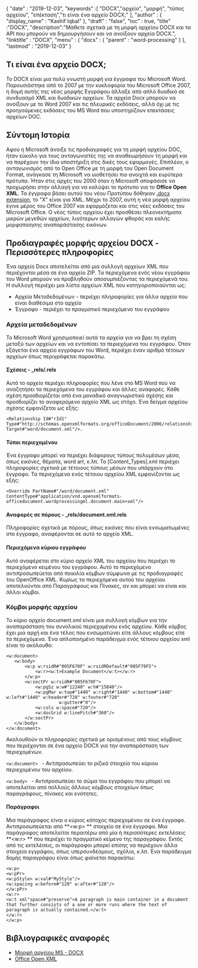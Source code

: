 {
  "date" : "2019-12-03",
  "keywords" :[ "DOCX","αρχείο", "μορφή", "τύπος αρχείου", "επέκταση","τι είναι ένα αρχείο DOCX;" ],
  "author" : {
    "display_name" : "Kashif Iqbal"
},
  "draft" : "false",
  "toc" : true,
  "title" :"DOCX",
  "description":"Μάθετε σχετικά με τη μορφή αρχείου DOCX και τα API που μπορούν να δημιουργήσουν και να ανοίξουν αρχεία DOCX.",
  "linktitle" : "DOCX",
  "menu" : {
    "docs" : {
      "parent" : "word-processing"
}
},
  "lastmod" : "2019-12-03"
}

## Τι είναι ένα αρχείο DOCX; ##

Το DOCX είναι μια πολύ γνωστή μορφή για έγγραφα του Microsoft Word. Παρουσιάστηκε από το 2007 με την κυκλοφορία του Microsoft Office 2007, η δομή αυτής της νέας μορφής Εγγράφου άλλαξε από απλό δυαδικό σε συνδυασμό XML και δυαδικών αρχείων. Τα αρχεία Docx μπορούν να ανοίξουν με το Word 2007 και τις πλευρικές εκδόσεις, αλλά όχι με τις προηγούμενες εκδόσεις του MS Word που υποστηρίζουν επεκτάσεις αρχείων DOC.

## Σύντομη Ιστορία ##

Αφού η Microsoft άνοιξε τις προδιαγραφές για τη μορφή αρχείου DOC, ήταν εύκολο για τους ανταγωνιστές της να αναθεωρήσουν τη μορφή και να παρέχουν την ίδια υποστήριξη στις δικές τους εφαρμογές. Επιπλέον, ο ανταγωνισμός από το Open Office με τη μορφή του Open Document Format, ανάγκασε τη Microsoft να υιοθετήσει πιο ανοιχτά και ευρύτερα πρότυπα. Ήταν στις αρχές του 2000 όταν η Microsoft αποφάσισε να προχωρήσει στην αλλαγή για να καλύψει το πρότυπο για το **Office Open XML**. Τα έγγραφα βάσει αυτού του νέου Προτύπου δόθηκαν [.docx extension](https://learn.microsoft.com/en-us/openspecs/office_standards/ms-docx/b839fe1f-e1ca-4fa6-8c26-5954d0abbccd), το "X" είναι για XML. Μέχρι το 2007, αυτή η νέα μορφή αρχείου έγινε μέρος του Office 2007 και εφαρμόζεται και στις νέες εκδόσεις του Microsoft Office. Ο νέος τύπος αρχείου έχει προσθέσει πλεονεκτήματα μικρών μεγεθών αρχείων, λιγότερων αλλαγών φθοράς και καλής μορφοποίησης αναπαράστασης εικόνων.

## Προδιαγραφές μορφής αρχείου DOCX - Περισσότερες πληροφορίες

Ένα αρχείο Docx αποτελείται από μια συλλογή αρχείων XML που περιέχονται μέσα σε ένα αρχείο ZIP. Τα περιεχόμενα ενός νέου εγγράφου του Word μπορούν να προβληθούν αποσυμπιέζοντας τα περιεχόμενά του. Η συλλογή περιέχει μια λίστα αρχείων XML που κατηγοριοποιούνται ως:

* Αρχεία Μεταδεδομένων - περιέχει πληροφορίες για άλλα αρχεία που είναι διαθέσιμα στο αρχείο
* Έγγραφο - περιέχει το πραγματικό περιεχόμενο του εγγράφου

### Αρχεία μεταδεδομένων ###

Το Microsoft Word χρησιμοποιεί αυτά τα αρχεία για να βρει τη σχέση μεταξύ των αρχείων και να εντοπίσει τα περιεχόμενα του εγγράφου. Όταν εξάγεται ένα αρχείο εγγράφων του Word, περιέχει έναν αριθμό τέτοιων αρχείων όπως περιγράφεται παρακάτω.

#### Σχέσεις - \_rels/.rels ####

Αυτό το αρχείο περιέχει πληροφορίες που λένε στο MS Word πού να αναζητήσει τα περιεχόμενα του εγγράφου και άλλες αναφορές. Κάθε σχέση προσδιορίζεται από ένα μοναδικό αναγνωριστικό σχέσης και προσδιορίζει το αναφερόμενο αρχείο XML ως στόχο. Ένα δείγμα αρχείου σχέσης εμφανίζεται ως εξής:

```
<Relationship Id#"rId1" Type#"http://schemas.openxmlformats.org/officeDocument/2006/relationships/officeDocument" Target#"word/document.xml"/>.
```

#### Τύποι περιεχομένου ####

Ένα έγγραφο μπορεί να περιέχει διάφορους τύπους πολυμέσων μέσα, όπως εικόνες, θέματα, word art, κ.λπ. Το [Content_Types].xml περιέχει πληροφορίες σχετικά με τέτοιους τύπους μέσων που υπάρχουν στο έγγραφο. Τα περιεχόμενα ενός τέτοιου αρχείου XML εμφανίζονται ως εξής:

```
<Override PartName#"/word/document.xml" ContentType#"application/vnd.openxmlformats-officedocument.wordprocessingml.document.main+xml"/>
```

#### Αναφορές σε πόρους - \_rels/document.xml.rels ####

Πληροφορίες σχετικά με πόρους, όπως εικόνες που είναι ενσωματωμένες στο έγγραφο, αναφέρονται σε αυτό το αρχείο XML.

#### Περιεχόμενα κύριου εγγράφου ####

Αυτό αναφέρεται στο κύριο αρχείο XML του αρχείου που περιέχει το περιεχόμενο κειμένου του εγγράφου. Αυτό το περιεχόμενο αντιπροσωπεύεται από ποικιλία κόμβων σύμφωνα με τις προδιαγραφές του OpenOffice XML. Κυρίως τα περιεχόμενα αυτού του αρχείου αποτελούνται από Παραγράφους και Πίνακες, αν και μπορεί να είναι και άλλοι κόμβοι.

### Κόμβοι μορφής αρχείου ###

Το κύριο αρχείο document.xml είναι μια συλλογή κόμβων για την αναπαράσταση του συνολικού περιεχομένου ενός αρχείου. Κάθε κόμβος έχει μια αρχή και ένα τέλος που ενσωματώνει είτε άλλους κόμβους είτε τα περιεχόμενα. Ένα απλοποιημένο παράδειγμα ενός τέτοιου αρχείου xml είναι το ακόλουθο:

```
<w:document>
   <w:body>
       <w:p w:rsidR#"005F670F" w:rsidRDefault#"005F79F5">
           <w:r><w:t>Example Document</w:t></w:r>
       </w:p>
       <w:sectPr w:rsidR#"005F670F">
           <w:pgSz w:w#"12240" w:h#"15840"/>
           <w:pgMar w:top#"1440" w:right#"1440" w:bottom#"1440" w:left#"1440" w:header#"720" w:footer#"720"
                    w:gutter#"0"/>
           <w:cols w:space#"720"/>
           <w:docGrid w:linePitch#"360"/>
       </w:sectPr>
   </w:body>
</w:document>
```

Ακολουθούν οι πληροφορίες σχετικά με ορισμένους από τους κόμβους που περιέχονται σε ένα αρχείο DOCX για την αναπαράσταση των περιεχομένων.

`<w:document> ` - Αντιπροσωπεύει το ριζικό στοιχείο του κύριου περιεχομένου του αρχείου.

`<w:body> ` - Αντιπροσωπεύει το σώμα του εγγράφου που μπορεί να αποτελείται από πολλούς άλλους κόμβους στοιχείων όπως παραγράφους, πίνακες και ενότητες.

#### Παράγραφοι ####

Μια παράγραφος είναι ο κύριος κάτοχος περιεχομένου σε ένα έγγραφο. Αντιπροσωπεύεται από **<w:p> ** στοιχείο σε ένα έγγραφο. Μια παράγραφος αποτελείται περαιτέρω από μία ή περισσότερες εκτελέσεις **<w:r> ** που περιέχει το πραγματικό κείμενο της παραγράφου. Εκτός από τις εκτελέσεις, οι παράγραφοι μπορεί επίσης να περιέχουν άλλα στοιχεία εγγράφου, όπως υπερσυνδέσμους, σχόλια, κ.λπ. Ένα παράδειγμα δομής παραγράφου είναι όπως φαίνεται παρακάτω:

```
<w:p>
<w:pPr>
<w:pStyle> w:val#"MyStyle"/>
<w:spacing w:before#"120" w:after#"120"/>
</w:pPr>
<w:r>
<w:t xml"space#"preserve">A paragraph is main container in a document that further consists of a one or more runs where the text of paragraph is actually contained.</w:t>
</w:r>
</w:p>
```

## Βιβλιογραφικές αναφορές ##

* [Μορφή αρχείου MS - DOCX](https://learn.microsoft.com/en-us/openspecs/office_standards/ms-docx/b839fe1f-e1ca-4fa6-8c26-5954d0abbccd)
* [Office Open XML](http://officeopenxml.com/)

